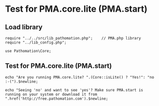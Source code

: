 # **Test for PMA.core.lite (PMA.start)**


## Load library
```
require "../../src/lib_pathomation.php"; 	// PMA.php library
require "../lib_config.php";

use Pathomation\Core;
```


## Test for PMA.core.lite (PMA.start)
```
echo "Are you running PMA.core.lite? ".(Core::isLite() ? "Yes!": "no :-(").$newline;

echo "Seeing 'no' and want to see 'yes'? Make sure PMA.start is running on your system or download it from ".href('http://free.pathomation.com').$newline;
```
